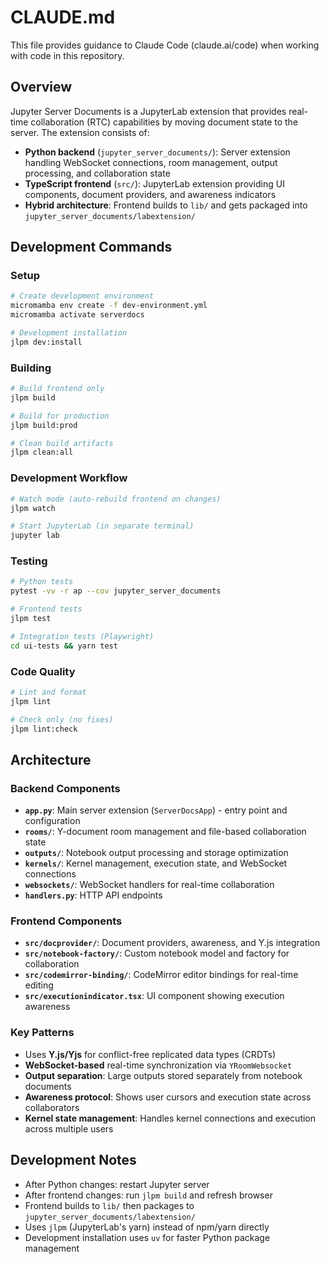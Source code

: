 # CLAUDE.md

This file provides guidance to Claude Code (claude.ai/code) when working with code in this repository.

## Overview

Jupyter Server Documents is a JupyterLab extension that provides real-time collaboration (RTC) capabilities by moving document state to the server. The extension consists of:

- **Python backend** (`jupyter_server_documents/`): Server extension handling WebSocket connections, room management, output processing, and collaboration state
- **TypeScript frontend** (`src/`): JupyterLab extension providing UI components, document providers, and awareness indicators
- **Hybrid architecture**: Frontend builds to `lib/` and gets packaged into `jupyter_server_documents/labextension/`

## Development Commands

### Setup

```bash
# Create development environment
micromamba env create -f dev-environment.yml
micromamba activate serverdocs

# Development installation
jlpm dev:install
```

### Building

```bash
# Build frontend only
jlpm build

# Build for production
jlpm build:prod

# Clean build artifacts
jlpm clean:all
```

### Development Workflow

```bash
# Watch mode (auto-rebuild frontend on changes)
jlpm watch

# Start JupyterLab (in separate terminal)
jupyter lab
```

### Testing

```bash
# Python tests
pytest -vv -r ap --cov jupyter_server_documents

# Frontend tests
jlpm test

# Integration tests (Playwright)
cd ui-tests && yarn test
```

### Code Quality

```bash
# Lint and format
jlpm lint

# Check only (no fixes)
jlpm lint:check
```

## Architecture

### Backend Components

- **`app.py`**: Main server extension (`ServerDocsApp`) - entry point and configuration
- **`rooms/`**: Y-document room management and file-based collaboration state
- **`outputs/`**: Notebook output processing and storage optimization
- **`kernels/`**: Kernel management, execution state, and WebSocket connections
- **`websockets/`**: WebSocket handlers for real-time collaboration
- **`handlers.py`**: HTTP API endpoints

### Frontend Components

- **`src/docprovider/`**: Document providers, awareness, and Y.js integration
- **`src/notebook-factory/`**: Custom notebook model and factory for collaboration
- **`src/codemirror-binding/`**: CodeMirror editor bindings for real-time editing
- **`src/executionindicator.tsx`**: UI component showing execution awareness

### Key Patterns

- Uses **Y.js/Yjs** for conflict-free replicated data types (CRDTs)
- **WebSocket-based** real-time synchronization via `YRoomWebsocket`
- **Output separation**: Large outputs stored separately from notebook documents
- **Awareness protocol**: Shows user cursors and execution state across collaborators
- **Kernel state management**: Handles kernel connections and execution across multiple users

## Development Notes

- After Python changes: restart Jupyter server
- After frontend changes: run `jlpm build` and refresh browser
- Frontend builds to `lib/` then packages to `jupyter_server_documents/labextension/`
- Uses `jlpm` (JupyterLab's yarn) instead of npm/yarn directly
- Development installation uses `uv` for faster Python package management
